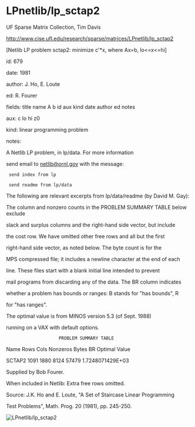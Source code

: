 # LPnetlib/lp_sctap2

 UF Sparse Matrix Collection, Tim Davis

 http://www.cise.ufl.edu/research/sparse/matrices/LPnetlib/lp_sctap2

 [Netlib LP problem sctap2: minimize c'*x, where Ax=b, lo<=x<=hi]

 id: 679

 date: 1981

 author: J. Ho, E. Loute

 ed: R. Fourer

 fields: title name A b id aux kind date author ed notes

 aux: c lo hi z0

 kind: linear programming problem

 notes:

 A Netlib LP problem, in lp/data.  For more information                    

 send email to netlib@ornl.gov with the message:                           

                                                                           

 	 send index from lp                                                      

 	 send readme from lp/data                                                

                                                                           

 The following are relevant excerpts from lp/data/readme (by David M. Gay):

                                                                           

 The column and nonzero counts in the PROBLEM SUMMARY TABLE below exclude  

 slack and surplus columns and the right-hand side vector, but include     

 the cost row.  We have omitted other free rows and all but the first      

 right-hand side vector, as noted below.  The byte count is for the        

 MPS compressed file; it includes a newline character at the end of each   

 line.  These files start with a blank initial line intended to prevent    

 mail programs from discarding any of the data.  The BR column indicates   

 whether a problem has bounds or ranges:  B stands for "has bounds", R     

 for "has ranges".                                                         

                                                                           

 The optimal value is from MINOS version 5.3 (of Sept. 1988)               

 running on a VAX with default options.                                    

                                                                           

                        PROBLEM SUMMARY TABLE                              

                                                                           

 Name       Rows   Cols   Nonzeros    Bytes  BR      Optimal Value         

 SCTAP2     1091   1880     8124      57479        1.7248071429E+03        

                                                                           

 Supplied by Bob Fourer.                                                   

 When included in Netlib: Extra free rows omitted.                         

 Source: J.K. Ho and E. Loute, "A Set of Staircase Linear Programming      

 Test Problems", Math. Prog. 20 (1981), pp. 245-250.                       

                                                                           

![LPnetlib/lp_sctap2](http://yifanhu.net/GALLERY/GRAPHS/GIF_SMALL/LPnetlib@lp_sctap2.gif)
